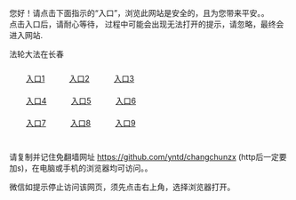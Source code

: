 您好！请点击下面指示的“入口”，浏览此网站是安全的，且为您带来平安。。 <br/>
点击入口后，请耐心等待， 过程中可能会出现无法打开的提示，请忽略，最终会进入网站. </br>

法轮大法在长春<br/>
<div style="padding:10px"><a style="margin:20px" target="_blank" href="https://dy5d71v5oqx0s.cloudfront.net/2Qpsp?ssndite" id="ccLink1" rel="nofollow">入口1</a> <a target="_blank" style="margin:20px" href="https://d2m3b4fik4vdj6.cloudfront.net/2Qpsp?fpklehvz" id="ccLink2" rel="nofollow">入口2</a> <a style="margin:20px" target="_blank" href="https://d2jvvpgs5cm07c.cloudfront.net/2Qpsp?ewecmzo" id="ccLink3" rel="nofollow">入口3</a></div>

<div style="padding:10px" ><a style="margin:20px" target="_blank" href="https://dy5d71v5oqx0s.cloudfront.net/2Qpsp?ssndite" id="ccLink4" rel="nofollow">入口4</a> <a style="margin:20px" href="https://d2m3b4fik4vdj6.cloudfront.net/2Qpsp?fpklehvz" target="_blank" id="ccLink5" rel="nofollow">入口5</a> <a style="margin:20px" href="https://d2jvvpgs5cm07c.cloudfront.net/2Qpsp?ewecmzo" target="_blank" id="ccLink6" rel="nofollow">入口6</a></div>

<div style="padding:10px"><a style="margin:20px" target="_blank" href="https://dy5d71v5oqx0s.cloudfront.net/2Qpsp?ssndite" id="ccLink7" rel="nofollow">入口7</a> <a style="margin:20px" href="https://d2m3b4fik4vdj6.cloudfront.net/2Qpsp?fpklehvz" target="_blank" id="ccLink8" rel="nofollow">入口8</a> <a style="margin:20px" target="_blank" href="https://d2jvvpgs5cm07c.cloudfront.net/2Qpsp?ewecmzo" id="ccLink9" rel="nofollow">入口9</a></div>

<br/>



请复制并记住免翻墙网址 https://github.com/yntd/changchunzx (http后一定要加s)，在电脑或手机的浏览器均可访问。。<br/>

微信如提示停止访问该网页，须先点击右上角，选择浏览器打开。
